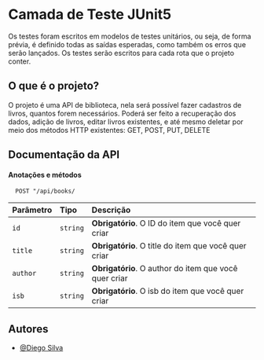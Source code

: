 
# Camada de Teste JUnit5

Os testes foram escritos em modelos de testes unitários, ou seja, de forma prévia, é definido todas as saídas esperadas, como também os erros que serão lançados. Os testes serão escritos para cada rota que o projeto conter.
## O que é o projeto?

O projeto é uma API de biblioteca, nela será possível fazer cadastros de livros, quantos forem necessários. Poderá ser feito a recuperação dos dados, adição de livros, editar livros existentes, e até mesmo deletar por meio dos métodos HTTP existentes: GET, POST, PUT, DELETE

## Documentação da API

#### Anotações e métodos

```http
  POST "/api/books/
```

| Parâmetro | Tipo       | Descrição                                             |
|:----------| :--------- |:------------------------------------------------------|
| `id`      | `string` | **Obrigatório**. O ID do item que você quer criar     |
| `title`   | `string` | **Obrigatório**. O title do item que você quer criar  |
| `author`  | `string` | **Obrigatório**. O author do item que você quer criar |
| `isb`     | `string` | **Obrigatório**. O isb do item que você quer criar    |



## Autores

- [@Diego Silva](https://www.linkedin.com/in/diego-silva-2479711a7/)

